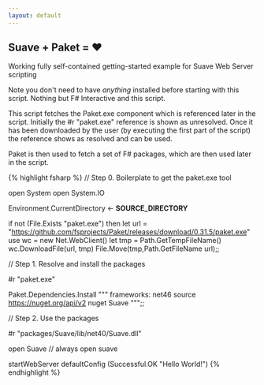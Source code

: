 ```yaml
---
layout: default
---
```


Suave + Paket = ♥
-----------------
Working fully self-contained getting-started example for Suave Web Server
scripting

Note you don't need to have _anything_ installed before starting with this
script. Nothing but F# Interactive and this script.

This script fetches the Paket.exe component which is referenced later in the
script. Initially the #r "paket.exe" reference is shown as unresolved. Once it
has been downloaded by the user (by executing the first part of the script) the
reference shows as resolved and can be used.

Paket is then used to fetch a set of F# packages, which are then used later in
the script.

{% highlight fsharp %}
// Step 0. Boilerplate to get the paket.exe tool
 
open System
open System.IO
 
Environment.CurrentDirectory <- __SOURCE_DIRECTORY__
 
if not (File.Exists "paket.exe") then
    let url = "https://github.com/fsprojects/Paket/releases/download/0.31.5/paket.exe"
    use wc = new Net.WebClient()
    let tmp = Path.GetTempFileName()
    wc.DownloadFile(url, tmp)
    File.Move(tmp,Path.GetFileName url);;
 
// Step 1. Resolve and install the packages
 
#r "paket.exe"
 
Paket.Dependencies.Install """
frameworks: net46
source https://nuget.org/api/v2
nuget Suave
""";;
 
// Step 2. Use the packages
 
#r "packages/Suave/lib/net40/Suave.dll"
 
open Suave // always open suave
 
startWebServer defaultConfig (Successful.OK "Hello World!")
{% endhighlight %}

